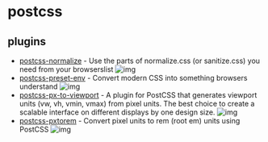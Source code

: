 # postcss

## plugins

- [postcss-normalize](https://github.com/csstools/postcss-normalize) - Use the parts of normalize.css (or sanitize.css) you need from your browserslist ![img](https://img.shields.io/github/stars/csstools/postcss-normalize)
- [postcss-preset-env](https://github.com/csstools/postcss-preset-env) - Convert modern CSS into something browsers understand ![img](https://img.shields.io/github/stars/csstools/postcss-preset-env#readme)
- [postcss-px-to-viewport](https://github.com/evrone/postcss-px-to-viewport) - A plugin for PostCSS that generates viewport units (vw, vh, vmin, vmax) from pixel units. The best choice to create a scalable interface on different displays by one design size. ![img](https://img.shields.io/github/stars/evrone/postcss-px-to-viewport)
- [postcss-pxtorem](https://github.com/cuth/postcss-pxtorem) - Convert pixel units to rem (root em) units using PostCSS ![img](https://img.shields.io/github/stars/cuth/postcss-pxtorem)
